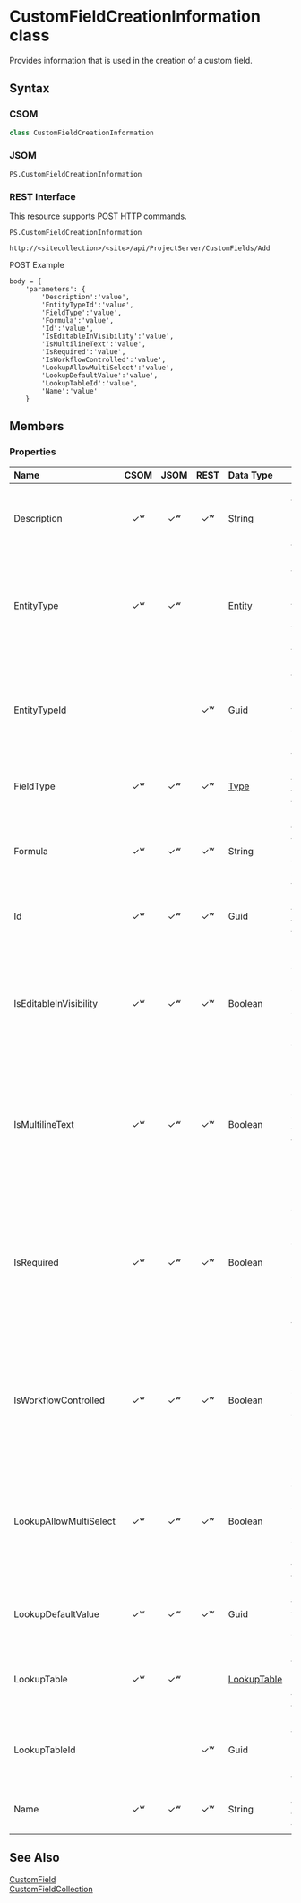 [comment]: # (Name:CustomFieldCreationInformation)
[comment]: # (Type:class)
[comment]: # (Status:Verified)

# <a name="name"></a>CustomFieldCreationInformation class

<a name="description"></a>Provides information that is used in the creation of a custom field.

## <a name="syntax"></a>Syntax

### CSOM

```C#
class CustomFieldCreationInformation 
```
### JSOM

```
PS.CustomFieldCreationInformation
```
### REST Interface

This resource supports POST HTTP commands.

```
PS.CustomFieldCreationInformation

http://<sitecollection>/<site>/api/ProjectServer/CustomFields/Add
```
POST Example

```
body = {
	'parameters': {
		'Description':'value', 
		'EntityTypeId':'value', 
		'FieldType':'value', 
		'Formula':'value', 
		'Id':'value', 
		'IsEditableInVisibility':'value', 
		'IsMultilineText':'value', 
		'IsRequired':'value', 
		'IsWorkflowControlled':'value', 
		'LookupAllowMultiSelect':'value', 
		'LookupDefaultValue':'value', 
		'LookupTableId':'value', 
		'Name':'value'		
	}
```

## <a name="members"></a>Members

### <a name="properties"></a>Properties

|**Name**|**CSOM**|**JSOM**|**REST**|**Data Type**|**Description**|
|:-----|:-----:|:-----:|:-----:|:-----|:-----|
|<a name="Description"></a>Description|&#x2713;&#x02B7;|&#x2713;&#x02B7;|&#x2713;&#x02B7;|String|Gets or sets the description of the custom field.|
|<a name="EntityType"></a>EntityType|&#x2713;&#x02B7;|&#x2713;&#x02B7;||[Entity](Entity.md)|Gets or sets the type of entity (project, task, or resource) for the custom field.|
|<a name="EntityTypeId"></a>EntityTypeId|||&#x2713;&#x02B7;|Guid|Gets or sets the type of entity type id(project, task, or resource) for the custom field.|
|<a name="FieldType"></a>FieldType|&#x2713;&#x02B7;|&#x2713;&#x02B7;|&#x2713;&#x02B7;|[Type](Type.md)|Gets or sets the type of the custom field.|
|<a name="Formula"></a>Formula|&#x2713;&#x02B7;|&#x2713;&#x02B7;|&#x2713;&#x02B7;|String|Gets or sets the formula that calculates the value of a custom field.|
|<a name="Id"></a>Id|&#x2713;&#x02B7;|&#x2713;&#x02B7;|&#x2713;&#x02B7;|Guid|Gets or sets the GUID of the custom field.|
|<a name="IsEditableInVisibility"></a>IsEditableInVisibility|&#x2713;&#x02B7;|&#x2713;&#x02B7;|&#x2713;&#x02B7;|Boolean|Gets or sets a Boolean value that indicates whether the custom field value can be edited in project site Visibility mode.|
|<a name="IsMultilineText"></a>IsMultilineText|&#x2713;&#x02B7;|&#x2713;&#x02B7;|&#x2713;&#x02B7;|Boolean|Gets or sets a Boolean value that indicates whether a text custom field can contain multiple lines.|
|<a name="IsRequired"></a>IsRequired|&#x2713;&#x02B7;|&#x2713;&#x02B7;|&#x2713;&#x02B7;|Boolean|Gets or sets a Boolean value that indicates whether a value for the custom field is required when the entity (project, resource, or task) is created.|
|<a name="IsWorkflowControlled"></a>IsWorkflowControlled|&#x2713;&#x02B7;|&#x2713;&#x02B7;|&#x2713;&#x02B7;|Boolean|Gets or sets a Boolean value that indicates whether the custom field value is controlled by a workflow.|
|<a name="LookupAllowMultiSelect"></a>LookupAllowMultiSelect|&#x2713;&#x02B7;|&#x2713;&#x02B7;|&#x2713;&#x02B7;|Boolean|Gets or sets a Boolean value that indicate whether multiple lookup table values can be set for this custom field|
|<a name="LookupDefaultValue"></a>LookupDefaultValue|&#x2713;&#x02B7;|&#x2713;&#x02B7;|&#x2713;&#x02B7;|Guid|Gets or sets the GUID of the default lookup table value.|
|<a name="LookupTable"></a>LookupTable|&#x2713;&#x02B7;|&#x2713;&#x02B7;||[LookupTable](LookupTable.md)|Gets or sets the LookupTable object for a text custom field.|
|<a name="LookupTableId"></a>LookupTableId|||&#x2713;&#x02B7;|Guid|Gets or sets the LookupTable Id for a text custom field.|
|<a name="Name"></a>Name|&#x2713;&#x02B7;|&#x2713;&#x02B7;|&#x2713;&#x02B7;|String|Gets or sets the name of the custom field.|

## <a name="seeAlso"></a>See Also

[CustomField](CustomField.md)<br/>
[CustomFieldCollection](CustomFieldCollection.md)<br/>
